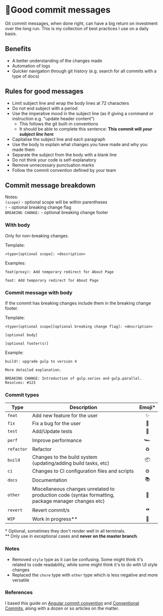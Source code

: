 # 📝Good commit messages

Git commit messages, when done right, can have a big return on investment over the long run. This is my collection of best practices I use on a daily basis.
## Benefits
- A better understanding of the changes made
- Automation of logs
- Quicker navigation through git history (e.g. search for all commits with a type of docs)

## Rules for good messages
- Limit subject line and wrap the body lines at 72 characters
- Do not end subject with a period
- Use the imperative mood in the subject line (as if giving a command or instruction e.g. "update header content")
    - This follows the git built-in conventions
    - It should be able to complete this sentence: **This commit will _your subject line here_**
- Capitalise the subject line and each paragraph
- Use the body to explain what changes you have made and why you made them
- Separate the subject from the body with a blank line
- Do not think your code is self-explanatory
- Remove unnecessary punctuation marks
- Follow the commit convention defined by your team

## Commit message breakdown
Notes:<br />
`(scope)` - optional scope will be within parentheses<br />
`!` - optional breaking change flag<br />
`BREAKING CHANGE:` - optional breaking change footer

### With body
Only for non-breaking changes.

Template:<br />
```
<type>[optional scope]: <description>
```
Examples:
```
feat(proxy): Add temporary redirect for About Page
```
```
feat: Add temporary redirect for About Page
```
### Commit message with body
If the commit has breaking changes include them in the breaking change footer.

Template:
```
<type>[optional scope][optional breaking change flag]: <description>

[optional body]

[optional footer(s)]
```
Example:
```
build!: upgrade gulp to version 4

More detailed explanation.

BREAKING CHANGE: Introduction of gulp.series and gulp.parallel.
Resolves: #123 
```
### Commit types

| Type       | Description                                                                  | Emoji* |
|------------|------------------------------------------------------------------------------|:------:|
| `feat`     | Add new feature for the user                                              |✨      |
| `fix`      | Fix a bug for the user                                                    |🐛      |
| `test`     | Add/Update tests                                                        |🔬      |
| `perf`     | Improve performance                                                        |🏎      |
| `refactor` | Refactor                                                                  |♻       |
| `build`    | Changes to the build system (updating/adding build tasks, etc)      |📦      |
| `ci`       | Changes to CI configuration files and scripts                                |⚙       |
| `docs`     | Documentation                                                                |📚      |
| `other`    | Miscellaneous changes unrelated to production code (syntax formatting, package manager changes etc) |🧰      |
| `revert`   | Revert commit/s                                                           |⏪      |
| `WIP`      | Work in progress**      |🚧      |
\* Optional, sometimes they don't render well in all terminals.<br />
\** Only use in exceptional cases and **never on the master branch**.

### Notes
- Removed `style` type as it can be confusing. Some might think it's related to code readability, while some might think it's to do with UI style changes
- Replaced the `chore` type with `other` type which is less negative and more versatile
### References
I based this guide on [Angular commit convention](https://docs.google.com/document/d/1QrDFcIiPjSLDn3EL15IJygNPiHORgU1_OOAqWjiDU5Y/edit) and [Conventional Commits](https://www.conventionalcommits.org/en/v1.0.0/), along with a dozen or so articles on the matter.